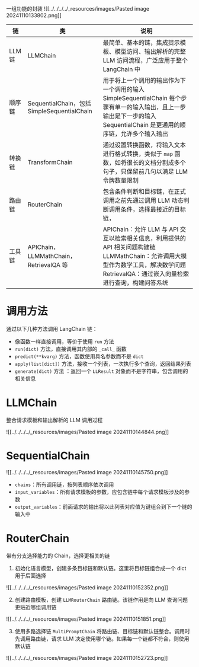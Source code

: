 一组功能的封装
![[../../../../_resources/images/Pasted image 20241110133802.png]]

| 链     | 类                                        | 说明                                                                                                                         |
| ----- | ---------------------------------------- | -------------------------------------------------------------------------------------------------------------------------- |
| LLM 链 | LLMChain                                 | 最简单、基本的链，集成提示模板、模型访问、输出解析的完整 LLM 访问流程，广泛应用于整个 LangChain 中                                                                  |
| 顺序链   | SequentialChain，包括 SimpleSequentialChain | 用于将上一个调用的输出作为下一个调用的输入<br>SimpleSequentialChain 每个步骤有单一的输入输出，且上一步输出是下一步的输入<br>SequentialChain 是更通用的顺序链，允许多个输入输出             |
| 转换链   | TransformChain                           | 通过设置转换函数，将输入文本进行格式转换，类似于 `map` 函数，如将很长的文档分割成多个句子，只保留前几句以满足  LLM 令牌数量限制                                                     |
| 路由链   | RouterChain                              | 包含条件判断和目标链，在正式调用之前先通过调用 LLM 动态判断调用条件，选择最接近的目标链，                                                                            |
| 工具链   | APIChain，LLMMathChain，RetrievalQA 等      | APIChain：允许 LLM 与 API  交互以检索相关信息，利用提供的 API 相关问题构建链<br>LLMMathChain：允许调用大模型作为数学工具，解决数学问题<br>RetrievalQA：通过嵌入向量检索进行查询，构建问答系统 |
# 调用方法

通过以下几种方法调用 LangChain 链：
- 像函数一样直接调用，等价于使用 `run` 方法
- `run(dict)` 方法，直接调用其内部的 `_call_` 函数
- `predict(**kvarg)` 方法，函数使用具名参数而不是 `dict`
- `apply(list[dict])` 方法，接收一个列表，一次执行多个查询，返回结果列表
- `generate(dict)` 方法 ：返回一个 `LLResult` 对象而不是字符串，包含调用的相关信息
# LLMChain

整合请求模板和输出解析的 LLM 调用过程

![[../../../../_resources/images/Pasted image 20241110144844.png]]
# SequentialChain

![[../../../../_resources/images/Pasted image 20241110145750.png]]

- `chains`：所有调用链，按列表顺序依次调用
- `input_variables`：所有请求模板的参数，应包含链中每个请求模板涉及的参数
- `output_variables`：前面请求的输出将以此列表对应值为键组合到下一个链的输入中
# RouterChain

带有分支选择能力的 Chain，选择更相关的链

1. 初始化语言模型，创建多条目标链和默认链。这里将目标链组合成一个 dict 用于后面选择

![[../../../../_resources/images/Pasted image 20241110152352.png]]

2. 创建路由模板，创建 `LLMRouterChain` 路由链。该链作用是向 LLM 查询问题更贴近哪组调用链

![[../../../../_resources/images/Pasted image 20241110151851.png]]

3. 使用多路选择链 `MultiPromptChain` 将路由链、目标链和默认链整合。调用时先调用路由链，请求 LLM 决定使用哪个链。如果每一个链都不符合，则使用默认链

![[../../../../_resources/images/Pasted image 20241110152723.png]]